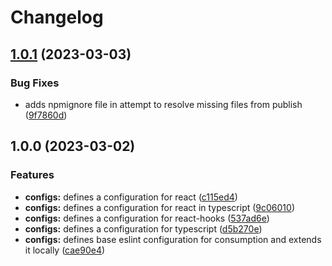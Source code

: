 # Changelog

## [1.0.1](https://github.com/yondav-configs/eslint/compare/v1.0.0...v1.0.1) (2023-03-03)


### Bug Fixes

* adds npmignore file in attempt to resolve missing files from publish ([9f7860d](https://github.com/yondav-configs/eslint/commit/9f7860d3d5b1c77944d507629a8369158868306c))

## 1.0.0 (2023-03-02)


### Features

* **configs:** defines a configuration for react ([c115ed4](https://github.com/yondav-configs/eslint/commit/c115ed44338169652237f3fa3af0d0cf55871e04))
* **configs:** defines a configuration for react in typescript ([9c06010](https://github.com/yondav-configs/eslint/commit/9c0601045b37099f70ff0f33825e6e228483b3f8))
* **configs:** defines a configuration for react-hooks ([537ad6e](https://github.com/yondav-configs/eslint/commit/537ad6ee6ef9629b6cf38f23ba4886e08445095a))
* **configs:** defines a configuration for typescript ([d5b270e](https://github.com/yondav-configs/eslint/commit/d5b270ef42d8847d4554ab6936ebb438dee443c9))
* **configs:** defines base eslint configuration for consumption and extends it locally ([cae90e4](https://github.com/yondav-configs/eslint/commit/cae90e43b3ebaa91f8c08ae89f435fa35d1b8a44))
